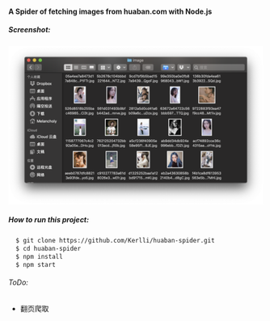 #### A Spider of fetching images from huaban.com with Node.js

##### Screenshot:

![image](http://github.com/Kerlli/huaban-spider/raw/master/Screenshot/1.png)

##### How to run this project:

```shell
  $ git clone https://github.com/Kerlli/huaban-spider.git
  $ cd huaban-spider
  $ npm install
  $ npm start
```

###### ToDo:

* 翻页爬取
